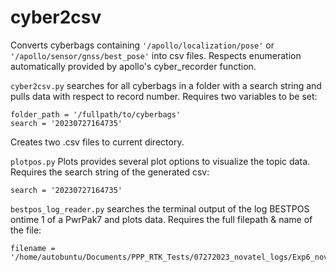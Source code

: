 
# cyber2csv

Converts cyberbags containing ```'/apollo/localization/pose'``` or ```'/apollo/sensor/gnss/best_pose'``` into csv files. Respects enumeration automatically provided by apollo's cyber_recorder function.

```cyber2csv.py``` searches for all cyberbags in a folder with a search string and pulls data with respect to record number. Requires two variables to be set:

```
folder_path = '/fullpath/to/cyberbags'
search = '20230727164735'
```

Creates two .csv files to current directory. 

```plotpos.py``` Plots provides several plot options to visualize the topic data. Requires the search string of the generated csv:

```
search = '20230727164735'
```

```bestpos_log_reader.py``` searches the terminal output of the log BESTPOS ontime 1 of a PwrPak7 and plots data. Requires the full filepath & name of the file:

```
filename = '/home/autobuntu/Documents/PPP_RTK_Tests/07272023_novatel_logs/Exp6_novatel_cycle.txt'
```